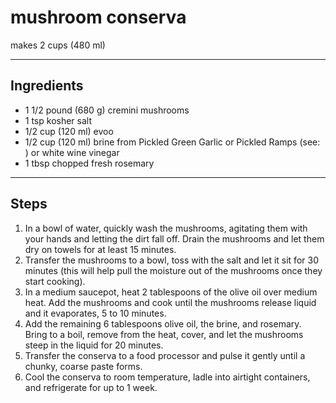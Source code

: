 # mushroom conserva

makes 2 cups (480 ml)

---

## Ingredients

* 1 1/2 pound (680 g) cremini mushrooms
* 1 tsp kosher salt
* 1/2 cup (120 ml) evoo
* 1/2 cup (120 ml) brine from Pickled Green Garlic or Pickled Ramps (see: ) or white wine vinegar
* 1 tbsp chopped fresh rosemary

---

## Steps

1.  In a bowl of water, quickly wash the mushrooms, agitating them with your hands and letting the dirt fall off. Drain the mushrooms and let them dry on towels for at least 15 minutes.
2.  Transfer the mushrooms to a bowl, toss with the salt and let it sit for 30 minutes (this will help pull the moisture out of the mushrooms once they start cooking).
3.  In a medium saucepot, heat 2 tablespoons of the olive oil over medium heat. Add the mushrooms and cook until the mushrooms release liquid and it evaporates, 5 to 10 minutes.
4.  Add the remaining 6 tablespoons olive oil, the brine, and rosemary. Bring to a boil, remove from the heat, cover, and let the mushrooms steep in the liquid for 20 minutes.
5.  Transfer the conserva to a food processor and pulse it gently until a chunky, coarse paste forms.
6.  Cool the conserva to room temperature, ladle into airtight containers, and refrigerate for up to 1 week.